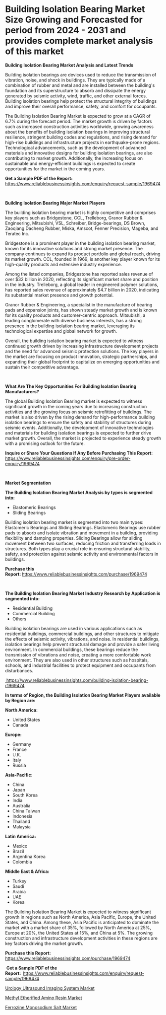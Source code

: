 <p><h1>Building Isolation Bearing Market Size Growing and Forecasted for period from 2024 - 2031 and provides complete market analysis of this market</h1></p><p><strong>Building Isolation Bearing Market Analysis and Latest Trends</strong></p>
<p><p>Building isolation bearings are devices used to reduce the transmission of vibration, noise, and shock in buildings. They are typically made of a combination of rubber and metal and are installed between the building's foundation and its superstructure to absorb and dissipate the energy generated by seismic activity, wind, traffic, and other external forces. Building isolation bearings help protect the structural integrity of buildings and improve their overall performance, safety, and comfort for occupants.</p><p>The Building Isolation Bearing Market is expected to grow at a CAGR of 6.7% during the forecast period. The market growth is driven by factors such as increased construction activities worldwide, growing awareness about the benefits of building isolation bearings in improving structural resilience, stringent building codes and regulations, and rising demand for high-rise buildings and infrastructure projects in earthquake-prone regions. Technological advancements, such as the development of advanced materials and innovative designs for building isolation bearings, are also contributing to market growth. Additionally, the increasing focus on sustainable and energy-efficient buildings is expected to create opportunities for the market in the coming years.</p></p>
<p><strong>Get a Sample PDF of the Report:&nbsp;</strong> <a href="https://www.reliablebusinessinsights.com/enquiry/request-sample/1969474">https://www.reliablebusinessinsights.com/enquiry/request-sample/1969474</a></p>
<p>&nbsp;</p>
<p><strong>Building Isolation Bearing Major Market Players</strong></p>
<p><p>The building isolation bearing market is highly competitive and comprises key players such as Bridgestone, CCL, Trelleborg, Granor Rubber & Engineering, Mitsubishi, VSL, Schreiber, Bridge-bearings, DS Brown, Zaoqiang Dacheng Rubber, Miska, Amscot, Fenner Precision, Mageba, and Teratec Inc. </p><p>Bridgestone is a prominent player in the building isolation bearing market, known for its innovative solutions and strong market presence. The company continues to expand its product portfolio and global reach, driving its market growth. CCL, founded in 1969, is another key player known for its high-quality products and extensive industry experience. </p><p>Among the listed companies, Bridgestone has reported sales revenue of over $32 billion in 2020, reflecting its significant market share and position in the industry. Trelleborg, a global leader in engineered polymer solutions, has reported sales revenue of approximately $4.7 billion in 2020, indicating its substantial market presence and growth potential. </p><p>Granor Rubber & Engineering, a specialist in the manufacture of bearing pads and expansion joints, has shown steady market growth and is known for its quality products and customer-centric approach. Mitsubishi, a leading conglomerate with diverse business interests, has a strong presence in the building isolation bearing market, leveraging its technological expertise and global network for growth. </p><p>Overall, the building isolation bearing market is expected to witness continued growth driven by increasing infrastructure development projects and the need for advanced seismic protection solutions. The key players in the market are focusing on product innovation, strategic partnerships, and expanding their global footprint to capitalize on emerging opportunities and sustain their competitive advantage.</p></p>
<p>&nbsp;</p>
<p><strong>What Are The Key Opportunities For Building Isolation Bearing Manufacturers?</strong></p>
<p><p>The global Building Isolation Bearing market is expected to witness significant growth in the coming years due to increasing construction activities and the growing focus on seismic retrofitting of buildings. The market is also driven by the rising demand for high-performance building isolation bearings to ensure the safety and stability of structures during seismic events. Additionally, the development of innovative technologies and materials for building isolation bearings is expected to further drive market growth. Overall, the market is projected to experience steady growth with a promising outlook for the future.</p></p>
<p><strong>Inquire or Share Your Questions If Any Before Purchasing This Report:</strong> <a href="https://www.reliablebusinessinsights.com/enquiry/pre-order-enquiry/1969474">https://www.reliablebusinessinsights.com/enquiry/pre-order-enquiry/1969474</a></p>
<p>&nbsp;</p>
<p><strong>Market Segmentation</strong></p>
<p><strong>The Building Isolation Bearing Market Analysis by types is segmented into:</strong></p>
<p><ul><li>Elastomeric Bearings</li><li>Sliding Bearings</li></ul></p>
<p><p>Building isolation bearing market is segmented into two main types: Elastomeric Bearings and Sliding Bearings. Elastomeric Bearings use rubber pads to absorb and isolate vibration and movement in a building, providing flexibility and damping properties. Sliding Bearings allow for sliding movement between two surfaces, reducing friction and transferring loads in structures. Both types play a crucial role in ensuring structural stability, safety, and protection against seismic activity and environmental factors in buildings.</p></p>
<p><strong>Purchase this Report:&nbsp;</strong><a href="https://www.reliablebusinessinsights.com/purchase/1969474">https://www.reliablebusinessinsights.com/purchase/1969474</a></p>
<p>&nbsp;</p>
<p><strong>The Building Isolation Bearing Market Industry Research by Application is segmented into:</strong></p>
<p><ul><li>Residential Building</li><li>Commercial Building</li><li>Others</li></ul></p>
<p><p>Building isolation bearings are used in various applications such as residential buildings, commercial buildings, and other structures to mitigate the effects of seismic activity, vibrations, and noise. In residential buildings, isolation bearings help prevent structural damage and provide a safer living environment. In commercial buildings, these bearings reduce the transmission of vibrations and noise, creating a more comfortable work environment. They are also used in other structures such as hospitals, schools, and industrial facilities to protect equipment and occupants from disturbances.</p></p>
<p><a href="https://www.reliablebusinessinsights.com/building-isolation-bearing-r1969474">&nbsp;https://www.reliablebusinessinsights.com/building-isolation-bearing-r1969474</a></p>
<p><strong>In terms of Region, the Building Isolation Bearing Market Players available by Region are:</strong></p>
<p>
    <p> <strong> North America: </strong>
        <ul>
            <li>United States</li>
            <li>Canada</li>
        </ul>
        </p> 
    <p> <strong> Europe: </strong>
        <ul>
            <li>Germany</li>
            <li>France</li>
            <li>U.K.</li>
            <li>Italy</li>
            <li>Russia</li>
        </ul>
        </p> 
    <p> <strong> Asia-Pacific: </strong>
        <ul>
            <li>China</li>
            <li>Japan</li>
            <li>South Korea</li>
            <li>India</li>
            <li>Australia</li>
            <li>China Taiwan</li>
            <li>Indonesia</li>
            <li>Thailand</li>
            <li>Malaysia</li>
        </ul>
        </p> 
    <p> <strong> Latin America: </strong>
        <ul>
            <li>Mexico</li>
            <li>Brazil</li>
            <li>Argentina Korea</li>
            <li>Colombia</li>
        </ul>
        </p> 
    <p> <strong> Middle East & Africa: </strong>
        <ul>
            <li>Turkey</li>
            <li>Saudi</li>
            <li>Arabia</li>
            <li>UAE</li>
            <li>Korea</li>
        </ul>
    </p>
    </p>
<p><p>The Building Isolation Bearing Market is expected to witness significant growth in regions such as North America, Asia Pacific, Europe, the United States, and China. Among these, Asia Pacific is anticipated to dominate the market with a market share of 35%, followed by North America at 25%, Europe at 20%, the United States at 15%, and China at 5%. The growing construction and infrastructure development activities in these regions are key factors driving the market growth.</p></p>
<p><strong>Purchase this Report: </strong><a href="https://www.reliablebusinessinsights.com/purchase/1969474">https://www.reliablebusinessinsights.com/purchase/1969474</a></p>
<p>&nbsp;<strong>Get a Sample PDF of the Report:&nbsp;&nbsp;</strong><a href="https://www.reliablebusinessinsights.com/enquiry/request-sample/1969474">https://www.reliablebusinessinsights.com/enquiry/request-sample/1969474</a></p>
<p><strong></strong></p>
<p><p><a href="https://www.linkedin.com/pulse/urology-ultrasound-imaging-system-market-global-regional-analysis-ive6e?trackingId=uVNAAxLWOg2JPWEBDl1o2Q%3D%3D">Urology Ultrasound Imaging System Market</a></p><p><a href="https://www.linkedin.com/pulse/navigating-global-methyl-etherified-amino-resin-market-landscape-torne?trackingId=LU%2BzK6BfbbQOvh6Yk%2FdZgg%3D%3D">Methyl Etherified Amino Resin Market</a></p><p><a href="https://www.linkedin.com/pulse/navigating-global-ferrozine-monosodium-salt-market-landscape-qkdce?trackingId=AoyYUfe2IvwdGrmVdG3pnA%3D%3D">Ferrozine Monosodium Salt Market</a></p></p>
